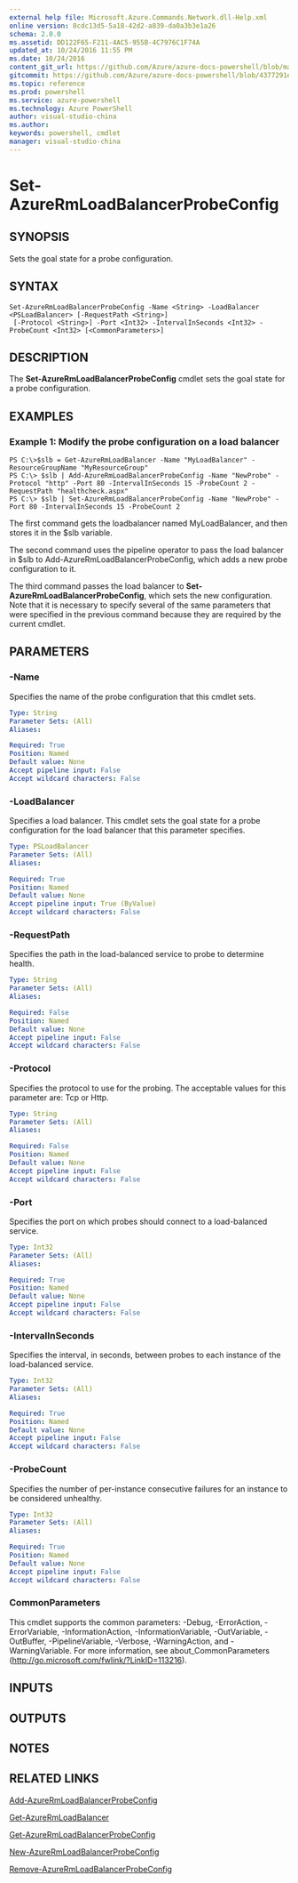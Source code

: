 ```yaml
---
external help file: Microsoft.Azure.Commands.Network.dll-Help.xml
online version: 8cdc13d5-5a18-42d2-a839-da0a3b3e1a26
schema: 2.0.0
ms.assetid: DD122F65-F211-4AC5-955B-4C7976C1F74A
updated_at: 10/24/2016 11:55 PM
ms.date: 10/24/2016
content_git_url: https://github.com/Azure/azure-docs-powershell/blob/master/azureps-cmdlets-docs/ResourceManager/AzureRM.Network/v3.0.0/Set-AzureRmLoadBalancerProbeConfig.md
gitcommit: https://github.com/Azure/azure-docs-powershell/blob/4377291ee360e58e2c1c5d644155daf6a0279055/azureps-cmdlets-docs/ResourceManager/AzureRM.Network/v3.0.0/Set-AzureRmLoadBalancerProbeConfig.md
ms.topic: reference
ms.prod: powershell
ms.service: azure-powershell
ms.technology: Azure PowerShell
author: visual-studio-china
ms.author: 
keywords: powershell, cmdlet
manager: visual-studio-china
---
```


# Set-AzureRmLoadBalancerProbeConfig

## SYNOPSIS
Sets the goal state for a probe configuration.

## SYNTAX

```
Set-AzureRmLoadBalancerProbeConfig -Name <String> -LoadBalancer <PSLoadBalancer> [-RequestPath <String>]
 [-Protocol <String>] -Port <Int32> -IntervalInSeconds <Int32> -ProbeCount <Int32> [<CommonParameters>]
```

## DESCRIPTION
The **Set-AzureRmLoadBalancerProbeConfig** cmdlet sets the goal state for a probe configuration.

## EXAMPLES

### Example 1: Modify the probe configuration on a load balancer
```
PS C:\>$slb = Get-AzureRmLoadBalancer -Name "MyLoadBalancer" -ResourceGroupName "MyResourceGroup"
PS C:\> $slb | Add-AzureRmLoadBalancerProbeConfig -Name "NewProbe" -Protocol "http" -Port 80 -IntervalInSeconds 15 -ProbeCount 2 -RequestPath "healthcheck.aspx" 
PS C:\> $slb | Set-AzureRmLoadBalancerProbeConfig -Name "NewProbe" -Port 80 -IntervalInSeconds 15 -ProbeCount 2
```

The first command gets the loadbalancer named MyLoadBalancer, and then stores it in the $slb variable.

The second command uses the pipeline operator to pass the load balancer in $slb to Add-AzureRmLoadBalancerProbeConfig, which adds a new probe configuration to it.

The third command passes the load balancer to **Set-AzureRmLoadBalancerProbeConfig**, which sets the new configuration.
Note that it is necessary to specify several of the same parameters that were specified in the previous command because they are required by the current cmdlet.

## PARAMETERS

### -Name
Specifies the name of the probe configuration that this cmdlet sets.

```yaml
Type: String
Parameter Sets: (All)
Aliases: 

Required: True
Position: Named
Default value: None
Accept pipeline input: False
Accept wildcard characters: False
```

### -LoadBalancer
Specifies a load balancer.
This cmdlet sets the goal state for a probe configuration for the load balancer that this parameter specifies.

```yaml
Type: PSLoadBalancer
Parameter Sets: (All)
Aliases: 

Required: True
Position: Named
Default value: None
Accept pipeline input: True (ByValue)
Accept wildcard characters: False
```

### -RequestPath
Specifies the path in the load-balanced service to probe to determine health.

```yaml
Type: String
Parameter Sets: (All)
Aliases: 

Required: False
Position: Named
Default value: None
Accept pipeline input: False
Accept wildcard characters: False
```

### -Protocol
Specifies the protocol to use for the probing.
The acceptable values for this parameter are: Tcp or Http.

```yaml
Type: String
Parameter Sets: (All)
Aliases: 

Required: False
Position: Named
Default value: None
Accept pipeline input: False
Accept wildcard characters: False
```

### -Port
Specifies the port on which probes should connect to a load-balanced service.

```yaml
Type: Int32
Parameter Sets: (All)
Aliases: 

Required: True
Position: Named
Default value: None
Accept pipeline input: False
Accept wildcard characters: False
```

### -IntervalInSeconds
Specifies the interval, in seconds, between probes to each instance of the load-balanced service.

```yaml
Type: Int32
Parameter Sets: (All)
Aliases: 

Required: True
Position: Named
Default value: None
Accept pipeline input: False
Accept wildcard characters: False
```

### -ProbeCount
Specifies the number of per-instance consecutive failures for an instance to be considered unhealthy.

```yaml
Type: Int32
Parameter Sets: (All)
Aliases: 

Required: True
Position: Named
Default value: None
Accept pipeline input: False
Accept wildcard characters: False
```

### CommonParameters
This cmdlet supports the common parameters: -Debug, -ErrorAction, -ErrorVariable, -InformationAction, -InformationVariable, -OutVariable, -OutBuffer, -PipelineVariable, -Verbose, -WarningAction, and -WarningVariable. For more information, see about_CommonParameters (http://go.microsoft.com/fwlink/?LinkID=113216).

## INPUTS

## OUTPUTS

## NOTES

## RELATED LINKS

[Add-AzureRmLoadBalancerProbeConfig](xref:ResourceManager/AzureRM.Network/v3.0.0/Add-AzureRmLoadBalancerProbeConfig.md)

[Get-AzureRmLoadBalancer](xref:ResourceManager/AzureRM.Network/v3.0.0/Get-AzureRmLoadBalancer.md)

[Get-AzureRmLoadBalancerProbeConfig](xref:ResourceManager/AzureRM.Network/v3.0.0/Get-AzureRmLoadBalancerProbeConfig.md)

[New-AzureRmLoadBalancerProbeConfig](xref:ResourceManager/AzureRM.Network/v3.0.0/New-AzureRmLoadBalancerProbeConfig.md)

[Remove-AzureRmLoadBalancerProbeConfig](xref:ResourceManager/AzureRM.Network/v3.0.0/Remove-AzureRmLoadBalancerProbeConfig.md)


